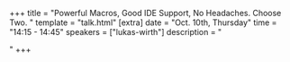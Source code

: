 +++
title = "Powerful Macros, Good IDE Support, No Headaches. Choose Two. "
template = "talk.html"
[extra]
  date = "Oct. 10th, Thursday"
  time = "14:15 - 14:45"
  speakers = ["lukas-wirth"]
  description = "<p></p>"
+++
